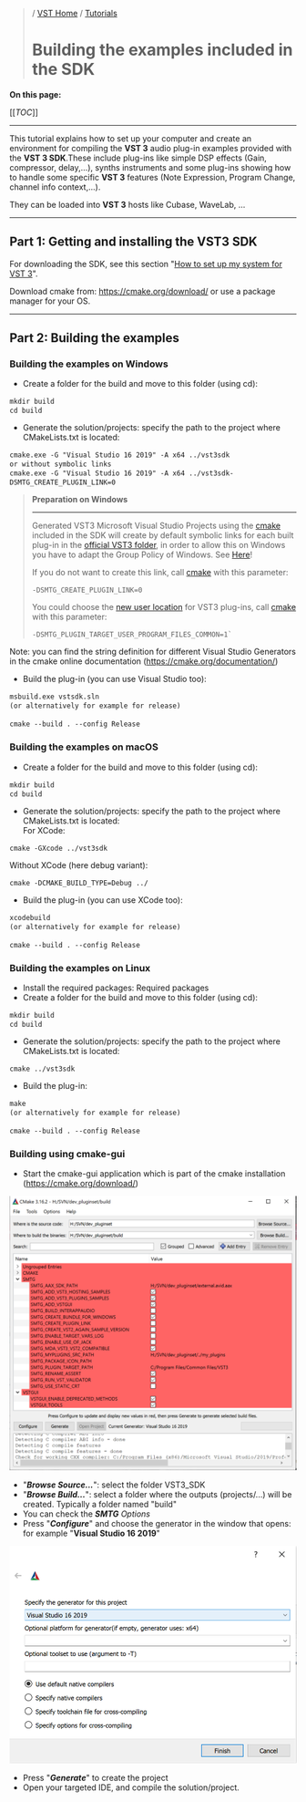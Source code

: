 >/ [VST Home](/Index.md) / [Tutorials](../Tutorials.md)
>
># Building the examples included in the SDK

**On this page:**

[[_TOC_]]

---

This tutorial explains how to set up your computer and create an environment for compiling the **VST 3** audio plug-in examples provided with the **VST 3 SDK**.These include plug-ins like simple DSP effects (Gain, compressor, delay,...), synths instruments and some plug-ins showing how to handle some specific **VST 3** features (Note Expression, Program Change, channel info context,...).

They can be loaded into **VST 3** hosts like Cubase, WaveLab, ...

---

## Part 1: Getting and installing the VST3 SDK

For downloading the SDK, see this section "[How to set up my system for VST 3](../Getting+Started/How+to+setup+my+system.md)".

Download cmake from: <https://cmake.org/download/> or use a package manager for your OS.

---

## Part 2: Building the examples

### Building the examples on Windows

- Create a folder for the build and move to this folder (using cd):
```
mkdir build
cd build
```

- Generate the solution/projects: specify the path to the project where CMakeLists.txt is located:

```
cmake.exe -G "Visual Studio 16 2019" -A x64 ../vst3sdk
or without symbolic links
cmake.exe -G "Visual Studio 16 2019" -A x64 ../vst3sdk-DSMTG_CREATE_PLUGIN_LINK=0
```

>**Preparation on Windows**
>
>---
>
>Generated VST3 Microsoft Visual Studio Projects using the [cmake](https://cmake.org/) included in the SDK will create by default symbolic links for each built plug-in in the [official VST3 folder](../Technical+Documentation/Locations+Format/Plugin+Locations.md), in order to allow this on Windows you have to adapt the Group Policy of Windows. See [Here](/Getting+Started/Preparation+on+Windows.md)!
>
>If you do not want to create this link, call [cmake](https://cmake.org/) with this parameter:
>
>```
>-DSMTG_CREATE_PLUGIN_LINK=0
>```
>
>You could choose the [new user location](../Technical+Documentation/Locations+Format/Plugin+Locations.md) for VST3 plug-ins, call [cmake](https://cmake.org/) with this parameter:
>
>```
>-DSMTG_PLUGIN_TARGET_USER_PROGRAM_FILES_COMMON=1`
>```

Note: you can find the string definition for different Visual Studio Generators in the cmake online documentation (<https://cmake.org/documentation/>)

- Build the plug-in (you can use Visual Studio too):
```
msbuild.exe vstsdk.sln
(or alternatively for example for release)

cmake --build . --config Release
```

### Building the examples on macOS

- Create a folder for the build and move to this folder (using cd):

```
mkdir build
cd build
```

- Generate the solution/projects: specify the path to the project where CMakeLists.txt is located:<br>
For XCode:

```
cmake -GXcode ../vst3sdk
```

Without XCode (here debug variant):

```
cmake -DCMAKE_BUILD_TYPE=Debug ../
```

- Build the plug-in (you can use XCode too):

```
xcodebuild
(or alternatively for example for release)

cmake --build . --config Release
```

### Building the examples on Linux

- Install the required packages: Required packages
- Create a folder for the build and move to this folder (using cd):

```
mkdir build
cd build
```

- Generate the solution/projects: specify the path to the project where CMakeLists.txt is located:

```
cmake ../vst3sdk
```

- Build the plug-in:

```
make
(or alternatively for example for release)

cmake --build . --config Release
```

### Building using cmake-gui

- Start the cmake-gui application which is part of the cmake installation (<https://cmake.org/download/>)

![tutorials_1](/resources/tutorials_1.png)

- "***Browse Source...***": select the folder VST3_SDK
- "***Browse Build...***": select a folder where the outputs (projects/...) will be created. Typically a folder named "build"
- You can check the ***SMTG** Options*
- Press "***Configure***" and choose the generator in the window that opens: for example "**Visual Studio 16 2019**"

![tutorials_2](/resources/tutorials_2.png)

- Press "***Generate***" to create the project
- Open your targeted IDE, and compile the solution/project.